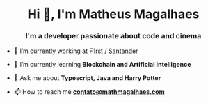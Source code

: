 <h1 align="center">Hi 👋, I'm Matheus Magalhaes</h1>
<h3 align="center">I'm a developer passionate about code and cinema</h3>


- 🔭 I’m currently working at [F1rst / Santander](https://www.f1rst.com.br/first/#we-are-f1rst)

- 🌱 I’m currently learning **Blockchain and Artificial Intelligence**

- 💬 Ask me about **Typescript, Java and Harry Potter**

- 📫 How to reach me **contato@mathmagalhaes.com**
